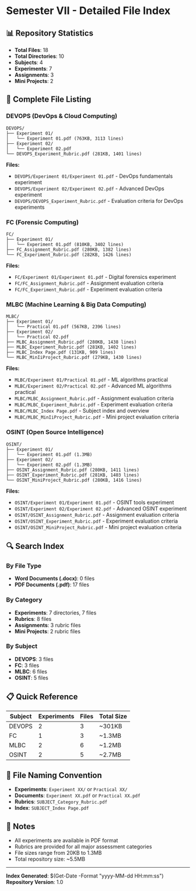 # Semester VII - Detailed File Index

## 📊 Repository Statistics
- **Total Files**: 18
- **Total Directories**: 10
- **Subjects**: 4
- **Experiments**: 7
- **Assignments**: 3
- **Mini Projects**: 2

## 📁 Complete File Listing

### DEVOPS (DevOps & Cloud Computing)
```
DEVOPS/
├── Experiment 01/
│   └── Experiment 01.pdf (763KB, 3113 lines)
├── Experiment 02/
│   └── Experiment 02.pdf
└── DEVOPS_Experiment_Rubric.pdf (281KB, 1401 lines)
```

**Files:**
- `DEVOPS/Experiment 01/Experiment 01.pdf` - DevOps fundamentals experiment
- `DEVOPS/Experiment 02/Experiment 02.pdf` - Advanced DevOps experiment
- `DEVOPS/DEVOPS_Experiment_Rubric.pdf` - Evaluation criteria for DevOps experiments

### FC (Forensic Computing)
```
FC/
├── Experiment 01/
│   └── Experiment 01.pdf (810KB, 3402 lines)
├── FC_Assignment_Rubric.pdf (280KB, 1382 lines)
└── FC_Experiment_Rubric.pdf (282KB, 1426 lines)
```

**Files:**
- `FC/Experiment 01/Experiment 01.pdf` - Digital forensics experiment
- `FC/FC_Assignment_Rubric.pdf` - Assignment evaluation criteria
- `FC/FC_Experiment_Rubric.pdf` - Experiment evaluation criteria

### MLBC (Machine Learning & Big Data Computing)
```
MLBC/
├── Experiment 01/
│   └── Practical 01.pdf (567KB, 2396 lines)
├── Experiment 02/
│   └── Practical 02.pdf
├── MLBC_Assignment_Rubric.pdf (280KB, 1438 lines)
├── MLBC_Experiment_Rubric.pdf (281KB, 1402 lines)
├── MLBC_Index Page.pdf (131KB, 909 lines)
└── MLBC_MinIiProject_Rubric.pdf (279KB, 1430 lines)
```

**Files:**
- `MLBC/Experiment 01/Practical 01.pdf` - ML algorithms practical
- `MLBC/Experiment 02/Practical 02.pdf` - Advanced ML algorithms practical
- `MLBC/MLBC_Assignment_Rubric.pdf` - Assignment evaluation criteria
- `MLBC/MLBC_Experiment_Rubric.pdf` - Experiment evaluation criteria
- `MLBC/MLBC_Index Page.pdf` - Subject index and overview
- `MLBC/MLBC_MinIiProject_Rubric.pdf` - Mini project evaluation criteria

### OSINT (Open Source Intelligence)
```
OSINT/
├── Experiment 01/
│   └── Experiment 01.pdf (1.3MB)
├── Experiment 02/
│   └── Experiment 02.pdf (1.3MB)
├── OSINT_Assignment_Rubric.pdf (280KB, 1411 lines)
├── OSINT_Experiment_Rubric.pdf (281KB, 1403 lines)
└── OSINT_MiniProject_Rubric.pdf (280KB, 1416 lines)
```

**Files:**
- `OSINT/Experiment 01/Experiment 01.pdf` - OSINT tools experiment
- `OSINT/Experiment 02/Experiment 02.pdf` - Advanced OSINT experiment
- `OSINT/OSINT_Assignment_Rubric.pdf` - Assignment evaluation criteria
- `OSINT/OSINT_Experiment_Rubric.pdf` - Experiment evaluation criteria
- `OSINT/OSINT_MiniProject_Rubric.pdf` - Mini project evaluation criteria

## 🔍 Search Index

### By File Type
- **Word Documents (.docx)**: 0 files
- **PDF Documents (.pdf)**: 17 files

### By Category
- **Experiments**: 7 directories, 7 files
- **Rubrics**: 8 files
- **Assignments**: 3 rubric files
- **Mini Projects**: 2 rubric files

### By Subject
- **DEVOPS**: 3 files
- **FC**: 3 files
- **MLBC**: 6 files
- **OSINT**: 5 files

## 📋 Quick Reference

| Subject | Experiments | Files | Total Size |
|---------|-------------|-------|------------|
| DEVOPS | 2 | 3 | ~301KB |
| FC | 1 | 3 | ~1.3MB |
| MLBC | 2 | 6 | ~1.2MB |
| OSINT | 2 | 5 | ~2.7MB |

## 🎯 File Naming Convention

- **Experiments**: `Experiment XX/` or `Practical XX/`
- **Documents**: `Experiment XX.pdf` or `Practical XX.pdf`
- **Rubrics**: `SUBJECT_Category_Rubric.pdf`
- **Index**: `SUBJECT_Index Page.pdf`

## 📝 Notes

- All experiments are available in PDF format
- Rubrics are provided for all major assessment categories
- File sizes range from 20KB to 1.3MB
- Total repository size: ~5.5MB

---

**Index Generated**: $(Get-Date -Format "yyyy-MM-dd HH:mm:ss")
**Repository Version**: 1.0